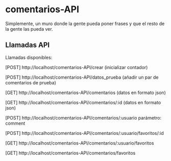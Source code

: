 # comentarios-API
Simplemente, un muro donde la gente pueda poner frases y que el resto de la gente las pueda ver.

## Llamadas API

Llamadas disponibles:

[POST] http://localhost/comentarios-API/crear (inicializar contador)

[POST] http://localhost/comentarios-API/datos_prueba (añadir un par de comentarios de prueba)

[GET] http://localhost/comentarios-API/comentarios (datos en formato json)

[GET] http://localhost/comentarios-API/comentarios/:id (datos en formato json)

[POST] http://localhost/comentarios-API/comentarios/:usuario
parámetro: comment

[POST] http://localhost/comentarios-API/comentarios/:usuario/favoritos/:id

[GET] http://localhost/comentarios-API/comentarios/:usuario/favoritos

[GET] http://localhost/comentarios-API/comentarios/favoritos